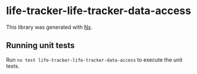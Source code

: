 # life-tracker-life-tracker-data-access

This library was generated with [Nx](https://nx.dev).

## Running unit tests

Run `nx test life-tracker-life-tracker-data-access` to execute the unit tests.
